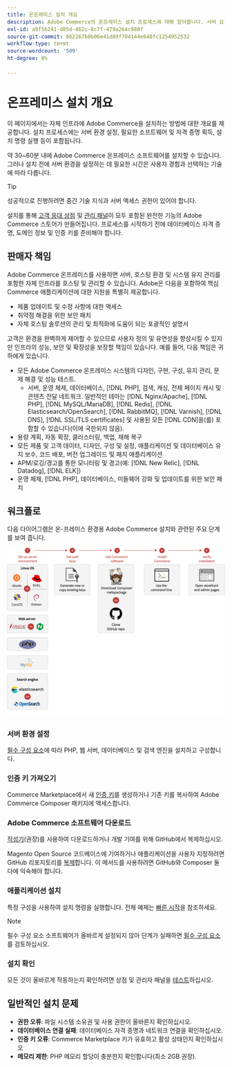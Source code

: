 ```yaml
---
title: 온프레미스 설치 개요
description: Adobe Commerce의 온프레미스 설치 프로세스에 대해 알아봅니다. 서버 요구 사항, 설정 단계 및 배포 모범 사례를 살펴봅니다.
exl-id: a9f5b241-d05d-462c-8c7f-479a264c988f
source-git-commit: 062267b8b06e41d89f704144e640fc1254952532
workflow-type: tm+mt
source-wordcount: '509'
ht-degree: 0%

---
```



# 온프레미스 설치 개요

이 페이지에서는 자체 인프라에 Adobe Commerce을 설치하는 방법에 대한 개요를 제공합니다. 설치 프로세스에는 서버 환경 설정, 필요한 소프트웨어 및 자격 증명 획득, 설치 명령 실행 등이 포함됩니다.

약 30~60분 내에 Adobe Commerce 온프레미스 소프트웨어를 설치할 수 있습니다. 그러나 설치 전에 서버 환경을 설정하는 데 필요한 시간은 사용자 경험과 선택하는 기술에 따라 다릅니다.

>[!TIP]
>
>성공적으로 진행하려면 중간 기술 지식과 서버 액세스 권한이 있어야 합니다.

설치를 통해 [고객 응대 상점](https://experienceleague.adobe.com/en/docs/commerce-admin/start/storefront/storefront) 및 [관리 패널](https://experienceleague.adobe.com/en/docs/commerce-admin/start/admin/admin)이 모두 포함된 완전한 기능의 Adobe Commerce 스토어가 만들어집니다. 프로세스를 시작하기 전에 데이터베이스 자격 증명, 도메인 정보 및 인증 키를 준비해야 합니다.

## 판매자 책임

Adobe Commerce 온프레미스를 사용하면 서버, 호스팅 환경 및 시스템 유지 관리를 포함한 자체 인프라를 호스팅 및 관리할 수 있습니다. Adobe은 다음을 포함하여 핵심 Commerce 애플리케이션에 대한 지원을 특별히 제공합니다.

- 제품 업데이트 및 수정 사항에 대한 액세스
- 취약점 해결을 위한 보안 패치
- 자체 호스팅 솔루션의 관리 및 최적화에 도움이 되는 포괄적인 설명서

고객은 환경을 완벽하게 제어할 수 있으므로 사용자 정의 및 유연성을 향상시킬 수 있지만 인프라의 성능, 보안 및 확장성을 보장할 책임이 있습니다. 예를 들어, 다음 책임은 귀하에게 있습니다.

- 모든 Adobe Commerce 온프레미스 시스템의 디자인, 구현, 구성, 유지 관리, 문제 해결 및 성능 테스트.
   - 서버, 운영 체제, 데이터베이스, [!DNL PHP], 검색, 캐싱, 전체 페이지 캐시 및 콘텐츠 전달 네트워크. 일반적인 테마는 [!DNL Nginx/Apache], [!DNL PHP], [!DNL MySQL/MariaDB], [!DNL Redis], [!DNL Elasticsearch/OpenSearch], [!DNL RabbitMQ], [!DNL Varnish], [!DNL DNS], [!DNL SSL/TLS certificates] 및 사용된 모든 [!DNL CDN]을(를) 포함할 수 있습니다(이에 국한되지 않음).
- 용량 계획, 자동 확장, 클러스터링, 백업, 재해 복구
- 모든 제품 및 고객 데이터, 디자인, 구성 및 설정, 애플리케이션 및 데이터베이스 유지 보수, 코드 배포, 버전 업그레이드 및 패치 애플리케이션
- APM/로깅/경고를 통한 모니터링 및 경고(예: [!DNL New Relic], [!DNL Datadog], [!DNL ELK])
- 운영 체제, [!DNL PHP], 데이터베이스, 미들웨어 강화 및 업데이트를 위한 보안 패치

## 워크플로

다음 다이어그램은 온-프레미스 환경용 Adobe Commerce 설치와 관련된 주요 단계를 보여 줍니다.

![설치 작동 방식](../assets/installation/on-premises-install.drawio.svg)

### 서버 환경 설정

[필수 구성 요소](prerequisites/overview.md)에 따라 PHP, 웹 서버, 데이터베이스 및 검색 엔진을 설치하고 구성합니다.

### 인증 키 가져오기

Commerce Marketplace에서 새 [인증 키](prerequisites/authentication-keys.md)를 생성하거나 기존 키를 복사하여 Adobe Commerce Composer 패키지에 액세스합니다.

### Adobe Commerce 소프트웨어 다운로드

[작성기](prerequisites/commerce.md)(권장)를 사용하여 다운로드하거나 개발 기여를 위해 GitHub에서 복제하십시오.

Magento Open Source 코드베이스에 기여하거나 애플리케이션을 사용자 지정하려면 GitHub 리포지토리를 [복제](https://developer.adobe.com/commerce/contributor/guides/install/clone-repository/)합니다. 이 메서드를 사용하려면 GitHub와 Composer 둘 다에 익숙해야 합니다.

### 애플리케이션 설치

특정 구성을 사용하여 설치 명령을 실행합니다. 전체 예제는 [빠른 시작](composer.md)을 참조하세요.

>[!NOTE]
>
>필수 구성 요소 소프트웨어가 올바르게 설정되지 않아 단계가 실패하면 [필수 구성 요소](prerequisites/overview.md)를 검토하십시오.

### 설치 확인

모든 것이 올바르게 작동하는지 확인하려면 상점 및 관리자 패널을 [테스트](next-steps/verify.md)하십시오.

## 일반적인 설치 문제

- **권한 오류**: 파일 시스템 소유권 및 사용 권한이 올바른지 확인하십시오.
- **데이터베이스 연결 실패**: 데이터베이스 자격 증명과 네트워크 연결을 확인하십시오.
- **인증 키 오류**: Commerce Marketplace 키가 유효하고 활성 상태인지 확인하십시오
- **메모리 제한**: PHP 메모리 할당이 충분한지 확인합니다(최소 2GB 권장).

